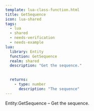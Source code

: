 ```yaml
---
template: lua-class-function.html
title: GetSequence
icon: lua-shared
tags:
  - lua
  - shared
  - needs-verification
  - needs-example
lua:
  library: Entity
  function: GetSequence
  realm: shared
  description: "Get the sequence."
  
  
  returns:
    - type: number
      description: "The sequence"
---
```


<div class="lua__search__keywords">
Entity:GetSequence &#x2013; Get the sequence.
</div>
